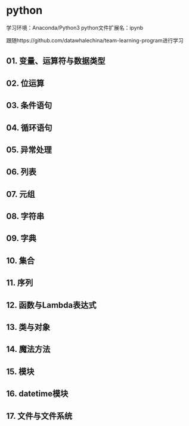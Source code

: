 # python

学习环境：Anaconda/Python3
python文件扩展名：ipynb

跟随https://github.com/datawhalechina/team-learning-program进行学习

## 01. 变量、运算符与数据类型
## 02. 位运算
## 03. 条件语句
## 04. 循环语句
## 05. 异常处理
## 06. 列表
## 07. 元组
## 08. 字符串
## 09. 字典
## 10. 集合
## 11. 序列
## 12. 函数与Lambda表达式
## 13. 类与对象
## 14. 魔法方法
## 15. 模块
## 16. datetime模块
## 17. 文件与文件系统
